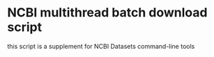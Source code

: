 # NCBI multithread batch download script
this script is a supplement for NCBI Datasets command-line tools
